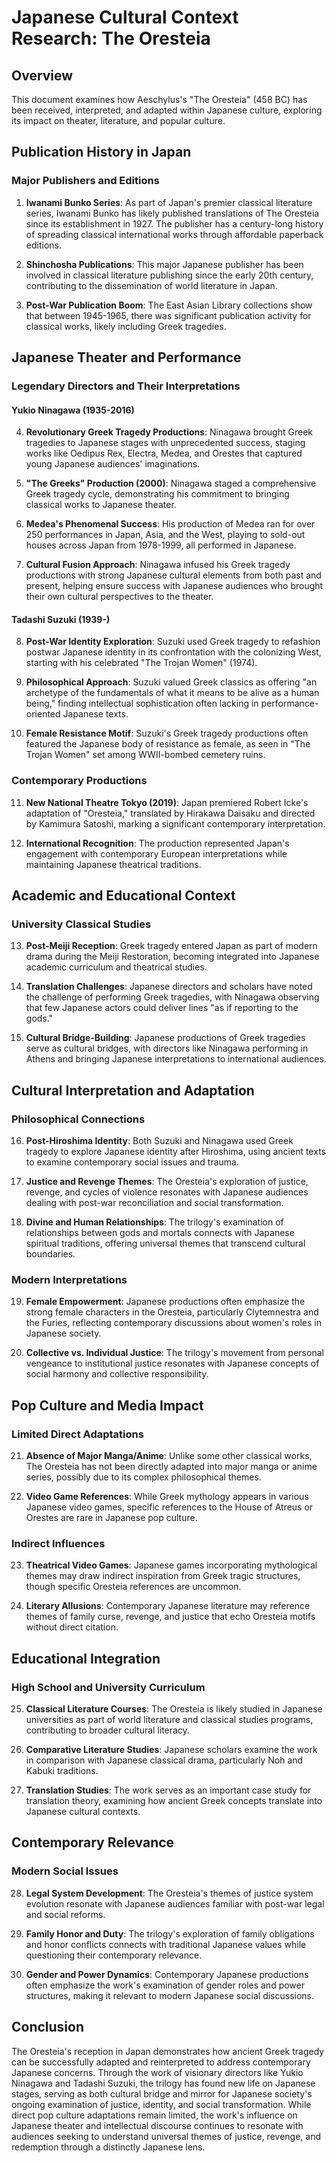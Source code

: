 # Japanese Cultural Context Research: The Oresteia

## Overview
This document examines how Aeschylus's "The Oresteia" (458 BC) has been received, interpreted, and adapted within Japanese culture, exploring its impact on theater, literature, and popular culture.

## Publication History in Japan

### Major Publishers and Editions
1. **Iwanami Bunko Series**: As part of Japan's premier classical literature series, Iwanami Bunko has likely published translations of The Oresteia since its establishment in 1927. The publisher has a century-long history of spreading classical international works through affordable paperback editions.

2. **Shinchosha Publications**: This major Japanese publisher has been involved in classical literature publishing since the early 20th century, contributing to the dissemination of world literature in Japan.

3. **Post-War Publication Boom**: The East Asian Library collections show that between 1945-1965, there was significant publication activity for classical works, likely including Greek tragedies.

## Japanese Theater and Performance

### Legendary Directors and Their Interpretations

#### Yukio Ninagawa (1935-2016)
4. **Revolutionary Greek Tragedy Productions**: Ninagawa brought Greek tragedies to Japanese stages with unprecedented success, staging works like Oedipus Rex, Electra, Medea, and Orestes that captured young Japanese audiences' imaginations.

5. **"The Greeks" Production (2000)**: Ninagawa staged a comprehensive Greek tragedy cycle, demonstrating his commitment to bringing classical works to Japanese theater.

6. **Medea's Phenomenal Success**: His production of Medea ran for over 250 performances in Japan, Asia, and the West, playing to sold-out houses across Japan from 1978-1999, all performed in Japanese.

7. **Cultural Fusion Approach**: Ninagawa infused his Greek tragedy productions with strong Japanese cultural elements from both past and present, helping ensure success with Japanese audiences who brought their own cultural perspectives to the theater.

#### Tadashi Suzuki (1939-)
8. **Post-War Identity Exploration**: Suzuki used Greek tragedy to refashion postwar Japanese identity in its confrontation with the colonizing West, starting with his celebrated "The Trojan Women" (1974).

9. **Philosophical Approach**: Suzuki valued Greek classics as offering "an archetype of the fundamentals of what it means to be alive as a human being," finding intellectual sophistication often lacking in performance-oriented Japanese texts.

10. **Female Resistance Motif**: Suzuki's Greek tragedy productions often featured the Japanese body of resistance as female, as seen in "The Trojan Women" set among WWII-bombed cemetery ruins.

### Contemporary Productions
11. **New National Theatre Tokyo (2019)**: Japan premiered Robert Icke's adaptation of "Oresteia," translated by Hirakawa Daisaku and directed by Kamimura Satoshi, marking a significant contemporary interpretation.

12. **International Recognition**: The production represented Japan's engagement with contemporary European interpretations while maintaining Japanese theatrical traditions.

## Academic and Educational Context

### University Classical Studies
13. **Post-Meiji Reception**: Greek tragedy entered Japan as part of modern drama during the Meiji Restoration, becoming integrated into Japanese academic curriculum and theatrical studies.

14. **Translation Challenges**: Japanese directors and scholars have noted the challenge of performing Greek tragedies, with Ninagawa observing that few Japanese actors could deliver lines "as if reporting to the gods."

15. **Cultural Bridge-Building**: Japanese productions of Greek tragedies serve as cultural bridges, with directors like Ninagawa performing in Athens and bringing Japanese interpretations to international audiences.

## Cultural Interpretation and Adaptation

### Philosophical Connections
16. **Post-Hiroshima Identity**: Both Suzuki and Ninagawa used Greek tragedy to explore Japanese identity after Hiroshima, using ancient texts to examine contemporary social issues and trauma.

17. **Justice and Revenge Themes**: The Oresteia's exploration of justice, revenge, and cycles of violence resonates with Japanese audiences dealing with post-war reconciliation and social transformation.

18. **Divine and Human Relationships**: The trilogy's examination of relationships between gods and mortals connects with Japanese spiritual traditions, offering universal themes that transcend cultural boundaries.

### Modern Interpretations
19. **Female Empowerment**: Japanese productions often emphasize the strong female characters in the Oresteia, particularly Clytemnestra and the Furies, reflecting contemporary discussions about women's roles in Japanese society.

20. **Collective vs. Individual Justice**: The trilogy's movement from personal vengeance to institutional justice resonates with Japanese concepts of social harmony and collective responsibility.

## Pop Culture and Media Impact

### Limited Direct Adaptations
21. **Absence of Major Manga/Anime**: Unlike some other classical works, The Oresteia has not been directly adapted into major manga or anime series, possibly due to its complex philosophical themes.

22. **Video Game References**: While Greek mythology appears in various Japanese video games, specific references to the House of Atreus or Orestes are rare in Japanese pop culture.

### Indirect Influences
23. **Theatrical Video Games**: Japanese games incorporating mythological themes may draw indirect inspiration from Greek tragic structures, though specific Oresteia references are uncommon.

24. **Literary Allusions**: Contemporary Japanese literature may reference themes of family curse, revenge, and justice that echo Oresteia motifs without direct citation.

## Educational Integration

### High School and University Curriculum
25. **Classical Literature Courses**: The Oresteia is likely studied in Japanese universities as part of world literature and classical studies programs, contributing to broader cultural literacy.

26. **Comparative Literature Studies**: Japanese scholars examine the work in comparison with Japanese classical drama, particularly Noh and Kabuki traditions.

27. **Translation Studies**: The work serves as an important case study for translation theory, examining how ancient Greek concepts translate into Japanese cultural contexts.

## Contemporary Relevance

### Modern Social Issues
28. **Legal System Development**: The Oresteia's themes of justice system evolution resonate with Japanese audiences familiar with post-war legal and social reforms.

29. **Family Honor and Duty**: The trilogy's exploration of family obligations and honor conflicts connects with traditional Japanese values while questioning their contemporary relevance.

30. **Gender and Power Dynamics**: Contemporary Japanese productions often emphasize the work's examination of gender roles and power structures, making it relevant to modern Japanese social discussions.

## Conclusion

The Oresteia's reception in Japan demonstrates how ancient Greek tragedy can be successfully adapted and reinterpreted to address contemporary Japanese concerns. Through the work of visionary directors like Yukio Ninagawa and Tadashi Suzuki, the trilogy has found new life on Japanese stages, serving as both cultural bridge and mirror for Japanese society's ongoing examination of justice, identity, and social transformation. While direct pop culture adaptations remain limited, the work's influence on Japanese theater and intellectual discourse continues to resonate with audiences seeking to understand universal themes of justice, revenge, and redemption through a distinctly Japanese lens.